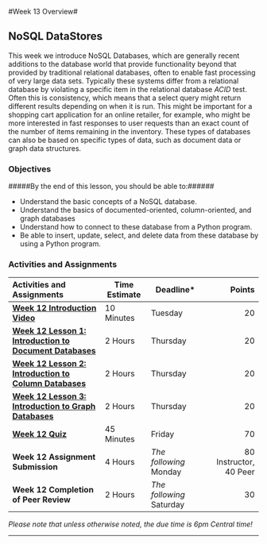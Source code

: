 #Week 13 Overview#

## NoSQL DataStores ##

This week we introduce NoSQL Databases, which are generally recent
additions to the database world that provide functionality beyond that
provided by traditional relational databases, often to enable fast
processing of very large data sets. Typically these systems differ from
a relational database by violating a specific item in the relational
database _ACID_ test. Often this is consistency, which means that a
select query might return different results depending on when it is run.
This might be important for a shopping cart application for an online
retailer, for example, who might be more interested in fast responses to
user requests than an exact count of the number of items remaining in
the inventory. These types of databases can also be based on specific
types of data, such as document data or graph data structures. 

### Objectives ###

#####By the end of this lesson, you should be able to:######

- Understand the basic concepts of a NoSQL database.
- Understand the basics of documented-oriented, column-oriented, and
graph databases
- Understand how to connect to these database from a Python program.
- Be able to insert, update, select, and delete data from these database
by using a Python program.

### Activities and Assignments ###

|Activities and Assignments | Time Estimate | Deadline* | Points|
|:------| -----|-------|----------:|
|**[Week 12 Introduction Video][wv]** |10 Minutes|Tuesday|20|
|**[Week 12 Lesson 1: Introduction to Document Databases](lesson1.md)**| 2 Hours |Thursday| 20|
|**[Week 12 Lesson 2: Introduction to Column Databases](lesson2.md)**| 2 Hours | Thursday | 20 |
|**[Week 12 Lesson 3: Introduction to Graph Databases](lesson3.md)**| 2 Hours | Thursday| 20 |
|**[Week 12 Quiz][wq]**| 45 Minutes | Friday | 70|
|**Week 12 Assignment Submission**| 4 Hours | *The following* Monday | 80 Instructor, 40 Peer | 
|**Week 12 Completion of Peer Review**| 2 Hours | *The following* Saturday | 30 | 

*Please note that unless otherwise noted, the due time is 6pm Central time!*

----------
[wv]: https://mediaspace.illinois.edu/media/
[wq]: https://learn.illinois.edu/mod/quiz/view.php?id=1325185
